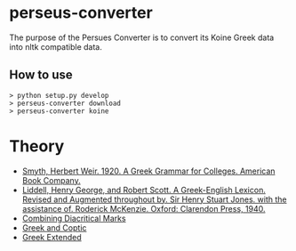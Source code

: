 # perseus-converter
The purpose of the Persues Converter is to convert its Koine Greek data into nltk compatible data.

## How to use

```
> python setup.py develop
> perseus-converter download
> perseus-converter koine
```

# Theory

* [Smyth, Herbert Weir. 1920. A Greek Grammar for Colleges. American Book Company.](http://www.perseus.tufts.edu/hopper/text?doc=Perseus:text:1999.04.0007)
* [Liddell, Henry George, and Robert Scott. A Greek-English Lexicon. Revised and Augmented throughout by. Sir Henry Stuart Jones. with the assistance of. Roderick McKenzie. Oxford: Clarendon Press, 1940.](http://www.perseus.tufts.edu/hopper/text?doc=Perseus:text:1999.04.0057)
* [Combining Diacritical Marks](https://www.unicode.org/charts/PDF/U0300.pdf)
* [Greek and Coptic](https://www.unicode.org/charts/PDF/U0370.pdf)
* [Greek Extended](https://www.unicode.org/charts/PDF/U1F00.pdf)